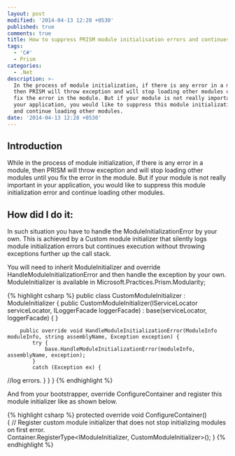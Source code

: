 ```yaml
---
layout: post
modified: '2014-04-13 12:28 +0530'
published: true
comments: true
title: How to suppress PRISM module initialisation errors and continues execution
tags:
  - 'C#'
  - Prism
categories:
  - .Net
description: >-
  In the process of module initialization, if there is any error in a module,
  then PRISM will throw exception and will stop loading other modules until you
  fix the error in the module. But if your module is not really important in
  your application, you would like to suppress this module initialization error
  and continue loading other modules.
date: '2014-04-13 12:28 +0530'
---
```

## Introduction
While in the process of module initialization, if there is any error in a module, then PRISM will throw exception and will stop loading other modules until you fix the error in the module. But if your module is not really important in your application, you would like to suppress this module initialization error and continue loading other modules.

## How did I do it:
In such situation you have to handle the ModuleInitializationError by your own.
This is achieved by a Custom module initializer that silently logs module initialization errors but continues execution without throwing exceptions further up the call stack.

You will need to inherit ModuleInitializer and override HandleModuleInitializationError and then handle the exception by your own. ModuleInitializer is available in Microsoft.Practices.Prism.Modularity;

{% highlight csharp %}
public class CustomModuleInitializer : ModuleInitializer  {
        public CustomModuleInitializer(IServiceLocator serviceLocator, ILoggerFacade loggerFacade)
            : base(serviceLocator, loggerFacade) {
        }

        public override void HandleModuleInitializationError(ModuleInfo moduleInfo, string assemblyName, Exception exception) {
            try {
                base.HandleModuleInitializationError(moduleInfo, assemblyName, exception);
            }
            catch (Exception ex) {
//log errors.
            }
        }
    }
{% endhighlight %}


And from your bootstrapper, override ConfigureContainer and register this module initializer like as shown below. 

{% highlight csharp %}
protected override void ConfigureContainer()        
{
// Register custom module initializer that does not stop initializing modules on first error.            
Container.RegisterType<IModuleInitializer, CustomModuleInitializer>();
}
{% endhighlight %}
